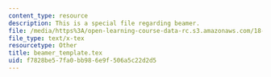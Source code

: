 ```yaml
---
content_type: resource
description: This is a special file regarding beamer.
file: /media/https%3A/open-learning-course-data-rc.s3.amazonaws.com/18-821-project-laboratory-in-mathematics-spring-2013/f7828be57fa0bb986e9f506a5c22d2d5_beamer_template.tex
file_type: text/x-tex
resourcetype: Other
title: beamer_template.tex
uid: f7828be5-7fa0-bb98-6e9f-506a5c22d2d5
---
```


